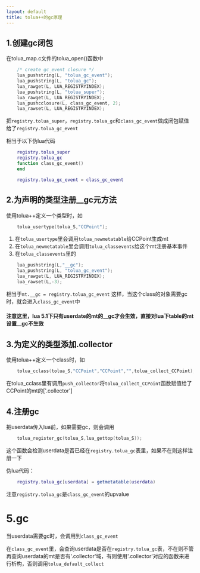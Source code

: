 ```yaml
---
layout: default
title: tolua++的gc原理
---
```


## 1.创建gc闭包

在tolua\_map.c文件的tolua\_open()函数中

```c++
    /* create gc_event closure */
    lua_pushstring(L, "tolua_gc_event");
    lua_pushstring(L, "tolua_gc");
    lua_rawget(L, LUA_REGISTRYINDEX);
    lua_pushstring(L, "tolua_super");
    lua_rawget(L, LUA_REGISTRYINDEX);
    lua_pushcclosure(L, class_gc_event, 2);
    lua_rawset(L, LUA_REGISTRYINDEX);
```

把`registry.tolua_super`，`registry.tolua_gc`和`class_gc_event`做成闭包赋值给了`registry.tolua_gc_event`

相当于以下伪lua代码

```lua
    registry.tolua_super
    registry.tolua_gc
    function class_gc_event()
    end

    registry.tolua_gc_event = class_gc_event
```


## 2.为声明的类型注册__gc元方法

使用tolua++定义一个类型时，如

```c++
    tolua_usertype(tolua_S,"CCPoint");
```

1. 在`tolua_usertype`里会调用`tolua_newmetatable`给CCPoint生成mt
2. 在`tolua_newmetatable`里会调用`tolua_classevents`给这个mt注册基本事件
3. 在`tolua_classevents`里的

```c++
    lua_pushstring(L,"__gc");
    lua_pushstring(L, "tolua_gc_event");
    lua_rawget(L, LUA_REGISTRYINDEX);
    lua_rawset(L,-3);
```

相当于`mt.__gc = registry.tolua_gc_event`
这样，当这个class的对象需要gc时，就会进入`class_gc_event`中

#### 注意这里，lua 5.1下只有userdate的mt的__gc才会生效，直接对lua下table的mt设置__gc不生效


## 3.为定义的类型添加.collector

使用tolua++定义一个class时，如

```c++
    tolua_cclass(tolua_S,"CCPoint","CCPoint","",tolua_collect_CCPoint);
```

在tolua\_cclass里有调用`push_collector`将`tolua_collect_CCPoint`函数赋值给了CCPoint的mt的['.collector']


## 4.注册gc

把userdata传入lua前，如果需要gc，则会调用

```c++
    tolua_register_gc(tolua_S,lua_gettop(tolua_S));
```

这个函数会检测userdata是否已经在`registry.tolua_gc`表里，如果不在则这样注册一下

伪lua代码：

```lua
    registry.tolua_gc[userdata] = getmetatable(userdata)
```

注意`registry.tolua_gc`是`class_gc_event`的upvalue


# 5.gc

当userdata需要gc时，会调用到`class_gc_event`

在`class_gc_event`里，会查询userdata是否在`registry.tolua_gc`表，不在则不管
再查询userdata的mt是否有'.collector'域，有则使用'.collector'对应的函数来进行析构，否则调用`tolua_default_collect`